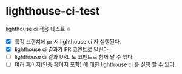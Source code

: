 # lighthouse-ci-test
lighthouse ci 적용 테스트 🔥

- [x] 특정 브랜치에 pr 시 lighthouse ci 가 실행된다.
- [x] lighthouse ci 결과가 PR 코멘트로 달린다. 
- [ ] lighthouse ci 결과 URL 도 코멘트로 함께 달 수 있다.
- [ ] 여러 페이지(인증 페이지 포함) 에 대한 lighthouse ci 를 실행 할 수 있다.
